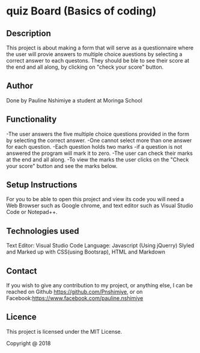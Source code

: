 # quiz Board (Basics of coding)

## Description

This project is about making a form that will serve as a questionnaire where the user will provie answers to multiple choice auestions by selecting a correct answer to each questons.  They should be ble to see their score at the end and all along, by clicking on "check your score" button.
## Author

Done by Pauline Nshimiye a student at Moringa School

## Functionality
 -The user answers the five multiple choice questions provided in the form by selecting the correct answer.
 -One cannot select more than one answer for each question.
 -Each question holds two marks
 -if a question is not answered the program will mark it to zero.
 -The user can check their marks at the end and all along.
 -To view the marks the user clicks on the "Check your score" button and see the marks below.


## Setup Instructions

For you to be able to open this project and view its code you will need a Web Browser such as Google chrome, and text editor such as Visual Studio Code or Notepad++.

## Technologies used

Text Editor: Visual Studio Code
Language: Javascript (Using jQuerry)
Slyled and Marked up with CSS(using Bootsrap), HTML and Markdown 

## Contact
If you wish to give any contribution to my project, or anything else, I can be reached on Github https://github.com/Pnshimiye, or on Facebook:https://www.facebook.com/pauline.nshimiye

## Licence

This project is licensed under the MIT License.

Copyright @ 2018
 